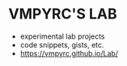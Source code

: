 # VMPYRC'S LAB

- experimental lab projects
- code snippets, gists, etc.
- https://vmpyrc.github.io/Lab/
